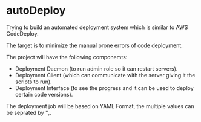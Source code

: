 # autoDeploy
Trying to build an automated deployment system which is similar to AWS CodeDeploy.

The target is to minimize the manual prone errors of code deployment.

The project will have the following componemts:
* Deployment Daemon (to run admin role so it can restart servers).
* Deployment Client (which can communicate with the server giving it the scripts to run).
* Deployment Interface (to see the progress and it can be used to deploy certain code versions).

The deployment job will be based on YAML Format, the multiple values can be seprated by '',.
